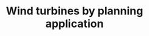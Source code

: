 ---
schema: default
title: Wind turbines by planning application
organization: Perth and Kinross Council
notes: Location of wind turbines with relevant planning application information.
resources:

  - name: Wind turbines by planning application HTML
  - url: http://opendata-pkc.opendata.arcgis.com/datasets/bbb233741cc54ad9bf545ac30cf908f6_0
  - format: HTML

  - name: Wind turbines by planning application ESRI REST
  - url: https://services.arcgis.com/pfFDYSlYcp7mabvZ/arcgis/rest/services/Wind_turbines_by_planning_application/FeatureServer/0
  - format: ESRI REST

  - name: Wind turbines by planning application GEOJSON
  - url: http://opendata-pkc.opendata.arcgis.com/datasets/bbb233741cc54ad9bf545ac30cf908f6_0.geojson
  - format: GEOJSON

  - name: Wind turbines by planning application CSV
  - url: http://opendata-pkc.opendata.arcgis.com/datasets/bbb233741cc54ad9bf545ac30cf908f6_0.csv
  - format: CSV

  - name: Wind turbines by planning application KML
  - url: http://opendata-pkc.opendata.arcgis.com/datasets/bbb233741cc54ad9bf545ac30cf908f6_0.kml
  - format: KML

  - name: Wind turbines by planning application ZIP
  - url: http://opendata-pkc.opendata.arcgis.com/datasets/bbb233741cc54ad9bf545ac30cf908f6_0.zip
  - format: ZIP

license: Open Government Licence 3.0 (United Kingdom)
category:

  - ArcGIS

  - Service Definition

  - Wind

  - energy

  - environment

  - renewables

  - sd

  - technology


  - 

maintainer: Tim Wisniewski
maintainer_email: tim@timwis.com
---